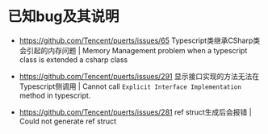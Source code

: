 # 已知bug及其说明
* https://github.com/Tencent/puerts/issues/65
Typescript类继承CSharp类会引起的内存问题 | Memory Management problem when a typescript class is extended a csharp class

* https://github.com/Tencent/puerts/issues/291 
显示接口实现的方法无法在Typescript侧调用 | Cannot call `Explicit Interface Implementation` method in typescript.

* https://github.com/Tencent/puerts/issues/281
ref struct生成后会报错 | Could not generate ref struct
